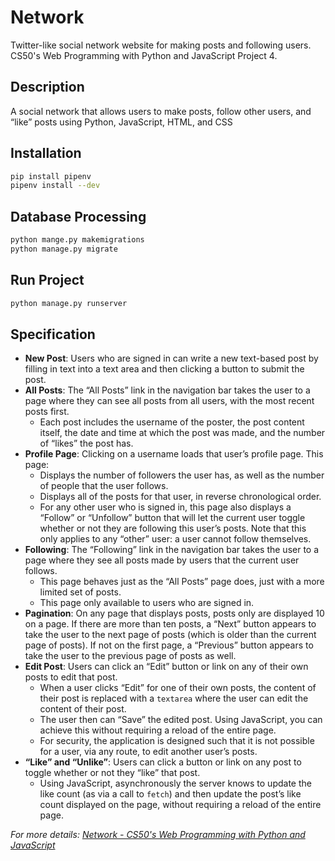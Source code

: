 # Network

Twitter-like social network website for making posts and following users. CS50's Web Programming with Python and JavaScript Project 4.

## Description

A social network that allows users to make posts, follow other users, and “like” posts using Python, JavaScript, HTML, and CSS

## Installation

 ```bash
 pip install pipenv
 pipenv install --dev
 ```

## Database Processing

 ```bash
 python mange.py makemigrations
 python manage.py migrate
 ```

## Run Project

```bash
python manage.py runserver
```

## Specification

- **New Post**: Users who are signed in can write a new text-based post by filling in text into a text area and then clicking a button to submit the post.
- **All Posts**: The “All Posts” link in the navigation bar takes the user to a page where they can see all posts from all users, with the most recent posts first.
  - Each post includes the username of the poster, the post content itself, the date and time at which the post was made, and the number of “likes” the post has.
- **Profile Page**: Clicking on a username loads that user’s profile page. This page:
  - Displays the number of followers the user has, as well as the number of people that the user follows.
  - Displays all of the posts for that user, in reverse chronological order.
  - For any other user who is signed in, this page also displays a “Follow” or “Unfollow” button that will let the current user toggle whether or not they are following this user’s posts. Note that this only applies to any “other” user: a user cannot follow themselves.
- **Following**: The “Following” link in the navigation bar takes the user to a page where they see all posts made by users that the current user follows.
  - This page behaves just as the “All Posts” page does, just with a more limited set of posts.
  - This page only available to users who are signed in.
- **Pagination**: On any page that displays posts, posts only are displayed 10 on a page. If there are more than ten posts, a “Next” button appears to take the user to the next page of posts (which is older than the current page of posts). If not on the first page, a “Previous” button appears to take the user to the previous page of posts as well.
- **Edit Post**: Users can click an “Edit” button or link on any of their own posts to edit that post.
  - When a user clicks “Edit” for one of their own posts, the content of their post is replaced with a `textarea` where the user can edit the content of their post.
  - The user then can “Save” the edited post. Using JavaScript, you can achieve this without requiring a reload of the entire page.
  - For security, the application is designed such that it is not possible for a user, via any route, to edit another user’s posts.
- **“Like” and “Unlike”**: Users can click a button or link on any post to toggle whether or not they “like” that post.
  - Using JavaScript, asynchronously the server knows to update the like count (as via a call to `fetch`) and then update the post’s like count displayed on the page, without requiring a reload of the entire page.

*For more details: [Network - CS50's Web Programming with Python and JavaScript](https://cs50.harvard.edu/web/2020/projects/4/network/)*
